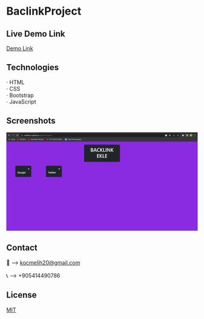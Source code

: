 # BaclinkProject
 
## Live Demo Link
<a href="https://melihkocc.github.io/BaclinkProject/">Demo Link</a>

## Technologies
· HTML<br>
· CSS<br>
· Bootstrap<br>
· JavaScript

## Screenshots
![Example screenshot](./images/backlink.png)

## Contact
📧 --> kocmelih20@gmail.com <br><br>
📞 --> +905414490786

## License
[MIT](https://choosealicense.com/licenses/mit/)
